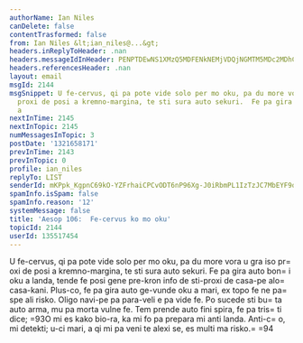 ```yaml
---
authorName: Ian Niles
canDelete: false
contentTrasformed: false
from: Ian Niles &lt;ian_niles@...&gt;
headers.inReplyToHeader: .nan
headers.messageIdInHeader: PENPTDEwNS1XMzQ5MDFENkNEMjVDQjNGMTM5MDc2MDhCQzQwQHBoeC5nYmw+
headers.referencesHeader: .nan
layout: email
msgId: 2144
msgSnippet: U fe-cervus, qi pa pote vide solo per mo oku, pa du more vora u gra iso
  proxi de posi a kremno-margina, te sti sura auto sekuri.  Fe pa gira auto boni oku
  a
nextInTime: 2145
nextInTopic: 2145
numMessagesInTopic: 3
postDate: '1321658171'
prevInTime: 2143
prevInTopic: 0
profile: ian_niles
replyTo: LIST
senderId: mKPpk_KgpnC69kO-YZFrhaiCPCvODT6nP96Xg-J0iRbmPL1IzTzJC7MbEYF9qqvLZwRzN1FBZL1YO7z83dU0PEkJ0VJhw0xK
spamInfo.isSpam: false
spamInfo.reason: '12'
systemMessage: false
title: 'Aesop 106:  Fe-cervus ko mo oku'
topicId: 2144
userId: 135517454
---
```



U fe-cervus, qi pa pote vide solo per mo oku, pa du more vora u gra iso pr=
oxi de posi a kremno-margina, te sti sura auto sekuri.  Fe pa gira auto bon=
i oku a landa, tende fe posi gene pre-kron info de sti-proxi de casa-pe alo=
 casa-kani.  Plus-co, fe pa gira auto ge-vunde oku a mari, ex topo fe ne pa=
 spe ali risko.  Oligo navi-pe pa para-veli e pa vide fe.  Po sucede sti bu=
ta auto arma, mu pa morta vulne fe.  Tem prende auto fini spira, fe pa tris=
ti dice; =93O mi es kako bio-ra, ka mi fo pa prepara mi anti landa.  Anti-c=
o, mi detekti; u-ci mari, a qi mi pa veni te alexi se, es multi ma risko.=
=94 		 	   		  
